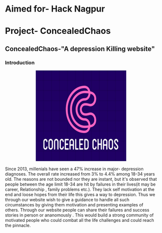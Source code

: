 # Aimed for- Hack Nagpur
# Project- ConcealedChaos

## ConcealedChaos-"A depression Killing website"

### Introduction
<p align="center">
<img src="src/img/logo1.jpg" width="300" height="300" >
</p>

Since 2013, millenials have seen a 47% increase in major- depression diagnoses. The overall rate increased from 3% to 4.4% among 18-34 years old. The reasons are not bounded nor they are instant, but it's observed that people between the age limit 18-34 are hit by failures in their lives(it may be career, Relationship , family problems etc.). They lack self motivation at the end and loose hopes from their life this gives a way to depression. Thus we through our website wish to give a guidance to handle all such circumstances by giving them motivation and presenting examples of others. Through our website people can share their failures and success stories in person or ananomously . This would build a strong community of motivated people who could combat all the life challenges and could reach the pinnacle.
